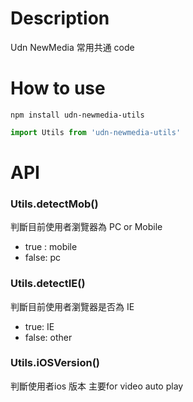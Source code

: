 # Description
Udn NewMedia 常用共通 code

# How to use
```
npm install udn-newmedia-utils
```

```js
import Utils from 'udn-newmedia-utils'
```

# API

### Utils.detectMob()
判斷目前使用者瀏覽器為 PC or Mobile
* true : mobile
* false: pc

### Utils.detectIE()
判斷目前使用者瀏覽器是否為 IE
* true: IE
* false: other

### Utils.iOSVersion()
判斷使用者ios 版本 主要for video auto play